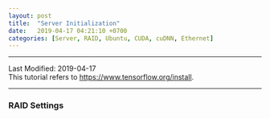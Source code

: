```yaml
---
layout: post
title:  "Server Initialization"
date:   2019-04-17 04:21:10 +0700
categories: [Server, RAID, Ubuntu, CUDA, cuDNN, Ethernet]
---
```


---

Last Modified: 2019-04-17  
This tutorial refers to <https://www.tensorflow.org/install>.

---
### RAID Settings

